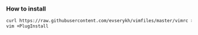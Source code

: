 ### How to install ###

```bash
curl https://raw.githubusercontent.com/evserykh/vimfiles/master/vimrc > ~/.vimrc
vim +PlugInstall
```

